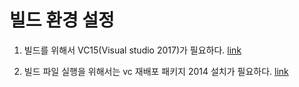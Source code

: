 # 빌드 환경 설정

1. 빌드를 위해서 VC15(Visual studio 2017)가 필요하다. [link](https://docs.microsoft.com/ko-kr/visualstudio/install/install-visual-studio)

1. 빌드 파일 실행을 위해서는 vc 재배포 패키지 2014 설치가 필요하다. [link](\vcredist_x64.exe)